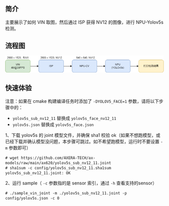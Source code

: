 ## 简介
  主要展示了如何 VIN 取图，然后通过 ISP 获得 NV12 的图像，进行 NPU-Yolov5s 检测。

## 流程图
![](../../docs/sample_vin_joint.png)

## 快速体验
注意：如果在 cmake 构建编译任务时添加了 ```-DYOLOV5_FACE=1``` 参数，请将以下步骤中的：
- ```yolov5s_sub_nv12_11``` 替换成 ```yolov5s_face_nv12_11```
- ```yolov5s.json``` 替换成 ```yolov5s_face.json```

1、下载 yolov5s 的 joint 模型文件，并确保 sha1 校验 ok（如果不想跑模型，或已经下载并确认模型没问题，本步骤可跳过。如不希望跑模型，运行时不要设置 ```-m``` 参数即可）
```
# wget https://github.com/AXERA-TECH/ax-models/raw/main/ax620/yolov5s_sub_nv12_11.joint
# sha1sum -c config/yolov5s_sub_nv12_11.sha1sum
yolov5s_sub_nv12_11.joint: OK
```
2、运行 sample（ ```-c``` 参数指的是 sensor 索引，通过 ```-h``` 查看支持的sensor）
```
# ./sample_vin_joint -m ./yolov5s_sub_nv12_11.joint -p config/yolov5s.json -c 0
```